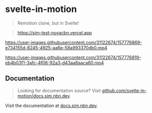 # svelte-in-motion

> Remotion clone, but in Svelte!

> https://sim-test-novacbn.vercel.app

https://user-images.githubusercontent.com/31122674/157776869-e734155d-8245-4925-aa6e-58a993370db0.mp4

https://user-images.githubusercontent.com/31122674/157776819-eb4b03f1-3afc-4f08-92a3-d43aa8aaca60.mp4

## Documentation

> Looking for documentation source? Visit [github.com/svelte-in-motion/docs.sim.nbn.dev](https://github.com/svelte-in-motion/docs.sim.nbn.dev).

Visit the documentation at [docs.sim.nbn.dev](https://docs.sim.nbn.dev).

